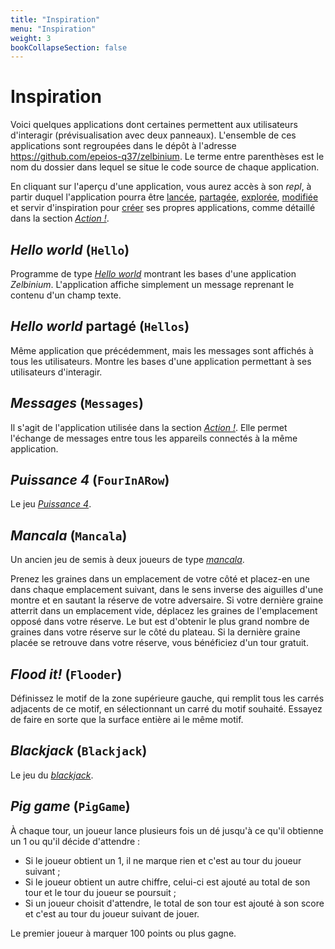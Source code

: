 ```yaml
---
title: "Inspiration"
menu: "Inspiration"
weight: 3
bookCollapseSection: false
---
```


# Inspiration

Voici quelques applications dont certaines permettent aux utilisateurs d'interagir (prévisualisation avec deux panneaux).  L'ensemble de ces applications sont regroupées dans le dépôt à l'adresse <https://github.com/epeios-q37/zelbinium>. Le terme entre parenthèses est le nom du dossier dans lequel se situe le code source de chaque application.

En cliquant sur l'aperçu d'une application, vous aurez accès à son *repl*, à partir duquel l'application pourra être [lancée](../action/launch), [partagée](../action/share), [explorée](../action/explore), [modifiée](../action/modify) et servir d'inspiration pour [créer](../action/create) ses propres applications, comme détaillé dans la section [*Action !*](../action/).

## *Hello world* (`Hello`)

Programme de type [*Hello world*](https://fr.wikipedia.org/wiki/Hello_world) montrant les bases d'une application *Zelbinium*. L'application affiche simplement un message reprenant le contenu d'un champ texte.

<div data-demo="Hello"></div>

## *Hello world* partagé (`Hellos`)

Même application que précédemment, mais les messages sont affichés à tous les utilisateurs. Montre les bases d'une application permettant à ses utilisateurs d'interagir.

<div data-demo="Hellos"></div>

## *Messages* (`Messages`)

Il s'agit de l'application utilisée dans la section [*Action !*](../action/). Elle permet l'échange de messages entre tous les appareils connectés à la même application.

<div data-demo="Messages"></div>

## *Puissance 4* (`FourInARow`)

Le jeu [*Puissance 4*](https://fr.wikipedia.org/wiki/Puissance_4).

<div data-demo="FourInARow"></div>

## *Mancala* (`Mancala`)

Un ancien jeu de semis à deux joueurs de type [*mancala*](https://fr.wikipedia.org/wiki/Mancala).

Prenez les graines dans un emplacement de votre côté et placez-en une dans chaque emplacement suivant, dans le sens inverse des aiguilles d'une montre et en sautant la réserve de votre adversaire. Si votre dernière graine atterrit dans un emplacement vide, déplacez les graines de l'emplacement opposé dans votre réserve. Le but est d'obtenir le plus grand nombre de graines dans votre réserve sur le côté du plateau. Si la dernière graine placée se retrouve dans votre réserve, vous bénéficiez d'un tour gratuit.

<div data-demo="Mancala"></div>

## *Flood it!* (`Flooder`)

Définissez le motif de la zone supérieure gauche, qui remplit tous les carrés adjacents de ce motif, en sélectionnant un carré du motif souhaité. Essayez de faire en sorte que la surface entière ai le même motif.

<div data-demo="Flooder"></div>

## *Blackjack* (`Blackjack`)

Le jeu du [*blackjack*](https://fr.wikipedia.org/wiki/Blackjack_(jeu)).

<div data-demo="Blackjack"></div>

## *Pig game* (`PigGame`)

À chaque tour, un joueur lance plusieurs fois un dé jusqu'à ce qu'il obtienne un 1 ou qu'il décide d'attendre :

- Si le joueur obtient un 1, il ne marque rien et c'est au tour du joueur suivant ;
- Si le joueur obtient un autre chiffre, celui-ci est ajouté au total de son tour et le tour du joueur se poursuit ;
- Si un joueur choisit d'attendre, le total de son tour est ajouté à son score et c'est au tour du joueur suivant de jouer.

Le premier joueur à marquer 100 points ou plus gagne.

<div data-demo="PigGame"></div>

<script>
    function demoLink(element) {
        const demo = element.getAttribute("data-demo");
        element.innerHTML = '\
<center>\
    <div style="font-size: smaller; font-style: oblique;">Cliquer <a target="_blank" href="https://replit.com/@Zelbinium/' + demo + '">\ici</a> ou sur l\'aperçu pour avoir accès à l\'application.</div>\
    <div>\
    <a target="_blank" href="https://replit.com/@Zelbinium/' + demo + '">\
        <img src="./' + demo +  '.gif"/>\
    </a>\
    </div>\
</center>';
    }

    const demos = document.getElementsByTagName("div");

    for ( const demo of demos ) {
        if ( demo.hasAttribute("data-demo") )
            demoLink(demo);
    }
</script>
